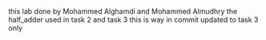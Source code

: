 this lab done by Mohammed Alghamdi and Mohammed Almudhry
the half_adder used in task 2 and task 3 this is way in commit updated to task 3 only 
